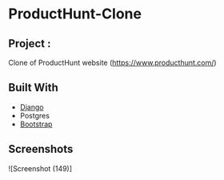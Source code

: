 # ProductHunt-Clone

## Project :
Clone of ProductHunt website (https://www.producthunt.com/) 


## Built With

* [Django](https://www.djangoproject.com/) 
* Postgres
* [Bootstrap](https://getbootstrap.com/)




## Screenshots


![Screenshot (149)]


